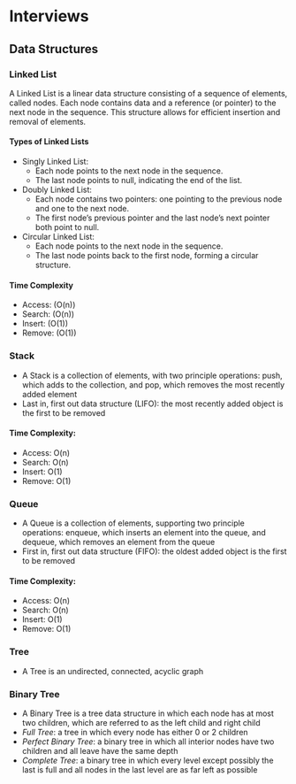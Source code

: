 # Interviews

## Data Structures

### Linked List

A Linked List is a linear data structure consisting of a sequence of elements, called nodes. Each node contains data and a reference (or pointer) to the next node in the sequence. This structure allows for efficient insertion and removal of elements.

#### Types of Linked Lists

- Singly Linked List:
  - Each node points to the next node in the sequence.
  - The last node points to null, indicating the end of the list.
- Doubly Linked List:
  - Each node contains two pointers: one pointing to the previous node and one to the next node.
  - The first node’s previous pointer and the last node’s next pointer both point to null.
- Circular Linked List:
  - Each node points to the next node in the sequence.
  - The last node points back to the first node, forming a circular structure.

#### Time Complexity

- Access: (O(n))
- Search: (O(n))
- Insert: (O(1))
- Remove: (O(1))

### Stack

- A Stack is a collection of elements, with two principle operations: push, which adds to the collection, and pop, which removes the most recently added element
- Last in, first out data structure (LIFO): the most recently added object is the first to be removed

#### Time Complexity:

- Access: O(n)
- Search: O(n)
- Insert: O(1)
- Remove: O(1)

### Queue

- A Queue is a collection of elements, supporting two principle operations: enqueue, which inserts an element into the queue, and dequeue, which removes an element from the queue
- First in, first out data structure (FIFO): the oldest added object is the first to be removed

#### Time Complexity:

- Access: O(n)
- Search: O(n)
- Insert: O(1)
- Remove: O(1)

### Tree

- A Tree is an undirected, connected, acyclic graph

### Binary Tree

- A Binary Tree is a tree data structure in which each node has at most two children, which are referred to as the left child and right child
- _Full Tree_: a tree in which every node has either 0 or 2 children
- _Perfect Binary Tree_: a binary tree in which all interior nodes have two children and all leave have the same depth
- _Complete Tree_: a binary tree in which every level except possibly the last is full and all nodes in the last level are as far left as possible
